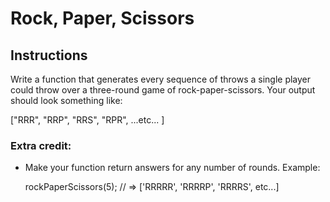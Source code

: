 # Rock, Paper, Scissors

## Instructions

Write a function that generates every sequence of throws a single
player could throw over a three-round game of rock-paper-scissors.
Your output should look something like:

["RRR",
"RRP",
"RRS",
"RPR",
...etc...
]

### Extra credit:

- Make your function return answers for any number of rounds.
  Example:

  rockPaperScissors(5); // => ['RRRRR', 'RRRRP', 'RRRRS', etc...]
